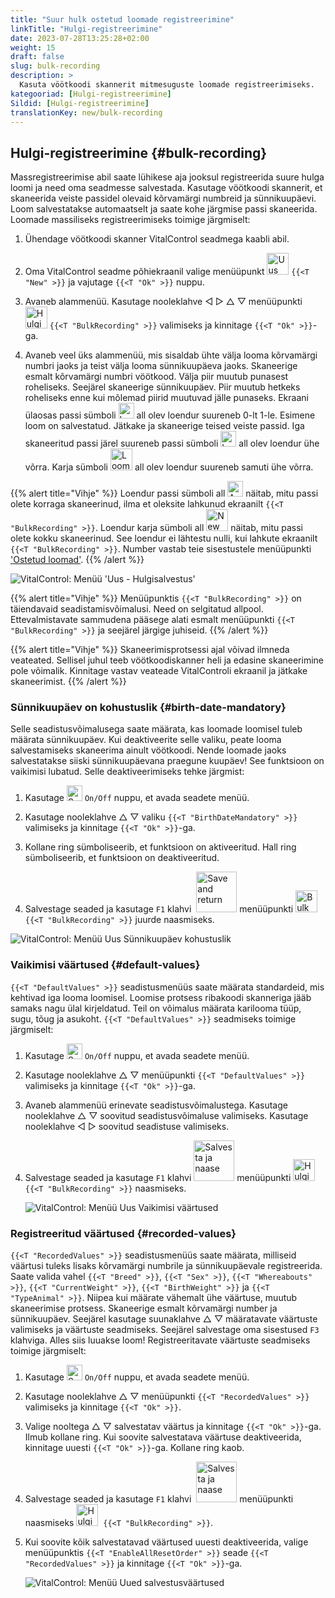 ```yaml
---
title: "Suur hulk ostetud loomade registreerimine"
linkTitle: "Hulgi-registreerimine"
date: 2023-07-28T13:25:28+02:00
weight: 15
draft: false
slug: bulk-recording
description: >
  Kasuta vöötkoodi skannerit mitmesuguste loomade registreerimiseks.
kategooriad: [Hulgi-registreerimine]
Sildid: [Hulgi-registreerimine]
translationKey: new/bulk-recording
---
```

## Hulgi-registreerimine {#bulk-recording}

Massregistreerimise abil saate lühikese aja jooksul registreerida suure hulga loomi ja need oma seadmesse salvestada. Kasutage vöötkoodi skannerit, et skaneerida veiste passidel olevaid kõrvamärgi numbreid ja sünnikuupäevi. Loom salvestatakse automaatselt ja saate kohe järgmise passi skaneerida. Loomade massiliseks registreerimiseks toimige järgmiselt:

1. Ühendage vöötkoodi skanner VitalControl seadmega kaabli abil.

2. Oma VitalControl seadme põhiekraanil valige menüüpunkt <img src="/icons/main/new-animal.svg" width="35" align="bottom" alt="Uus loom" /> `{{<T "New" >}}` ja vajutage `{{<T "Ok" >}}` nuppu.

3. Avaneb alammenüü. Kasutage nooleklahve ◁ ▷ △ ▽ menüüpunkti <img src="/icons/main/barcode-scan.svg" width="35" align="bottom" alt="Hulgi registreerimine" /> `{{<T "BulkRecording" >}}` valimiseks ja kinnitage `{{<T "Ok" >}}`-ga.

4. Avaneb veel üks alammenüü, mis sisaldab ühte välja looma kõrvamärgi numbri jaoks ja teist välja looma sünnikuupäeva jaoks. Skaneerige esmalt kõrvamärgi numbri vöötkood. Välja piir muutub punasest roheliseks. Seejärel skaneerige sünnikuupäev. Piir muutub hetkeks roheliseks enne kui mõlemad piirid muutuvad jälle punaseks. Ekraani ülaosas passi sümboli <img src="/icons/header/animal-passports.svg" width="25" align="bottom" alt="Looma passid" title="Looma passid" /> all olev loendur suureneb 0-lt 1-le. Esimene loom on salvestatud. Jätkake ja skaneerige teised veiste passid. Iga skaneeritud passi järel suureneb passi sümboli <img src="/icons/header/animal-passports.svg" width="25" align="bottom" alt="Looma passid" title="Looma passid" /> all olev loendur ühe võrra. Karja sümboli <img src="/icons/header/group.svg" width="35" align="bottom" alt="Looma grupp"  title="Looma grupp" /> all olev loendur suureneb samuti ühe võrra.

{{% alert title="Vihje" %}}
Loendur passi sümboli all <img src="/icons/header/animal-passports.svg" width="25" align="bottom" alt="Animal passports" title="Animal passports" /> näitab, mitu passi olete korraga skaneerinud, ilma et oleksite lahkunud ekraanilt `{{<T "BulkRecording" >}}`. Loendur karja sümboli all <img src="/icons/header/group.svg" width="35" align="bottom" alt="New animal" /> näitab, mitu passi olete kokku skaneerinud. See loendur ei lähtestu nulli, kui lahkute ekraanilt `{{<T "BulkRecording" >}}`. Number vastab teie sisestustele menüüpunkti ['Ostetud loomad'](../new-on-farm/purchased-animals/).
{{% /alert %}}

   ![VitalControl: Menüü 'Uus - Hulgisalvestus'](../images/bulk-recording.png "Hulgisalvestus")

{{% alert title="Vihje" %}}
Menüüpunktis `{{<T "BulkRecording" >}}` on täiendavaid seadistamisvõimalusi. Need on selgitatud allpool. Ettevalmistavate sammudena pääsege alati esmalt menüüpunkti `{{<T "BulkRecording" >}}` ja seejärel järgige juhiseid.
{{% /alert %}}

{{% alert title="Vihje" %}}
Skaneerimisprotsessi ajal võivad ilmneda veateated. Sellisel juhul teeb vöötkoodiskanner heli ja edasine skaneerimine pole võimalik. Kinnitage vastav veateade VitalControli ekraanil ja jätkake skaneerimist.
{{% /alert %}}

### Sünnikuupäev on kohustuslik {#birth-date-mandatory}

Selle seadistusvõimalusega saate määrata, kas loomade loomisel tuleb määrata sünnikuupäev. Kui deaktiveerite selle valiku, peate looma salvestamiseks skaneerima ainult vöötkoodi. Nende loomade jaoks salvestatakse siiski sünnikuupäevana praegune kuupäev! See funktsioon on vaikimisi lubatud. Selle deaktiveerimiseks tehke järgmist:

1. Kasutage <img src="/icons/gear.svg" width="25" align="bottom" alt="Settings menu" /> `On/Off` nuppu, et avada seadete menüü.

2. Kasutage nooleklahve △ ▽ valiku `{{<T "BirthDateMandatory" >}}` valimiseks ja kinnitage `{{<T "Ok" >}}`-ga.

3. Kollane ring sümboliseerib, et funktsioon on aktiveeritud. Hall ring sümboliseerib, et funktsioon on deaktiveeritud.

4. Salvestage seaded ja kasutage `F1` klahvi &nbsp;<img src="/icons/footer/save_exit.svg" width="65" align="bottom" alt="Save and return" /> menüüpunkti <img src="/icons/main/barcode-scan.svg" width="35" align="bottom" alt="Bulk recording" />&nbsp; `{{<T "BulkRecording" >}}` juurde naasmiseks.

![VitalControl: Menüü Uus Sünnikuupäev kohustuslik](../images/birthdate.png "Sünnikuupäev kohustuslik")

### Vaikimisi väärtused {#default-values}

`{{<T "DefaultValues" >}}` seadistusmenüüs saate määrata standardeid, mis kehtivad iga looma loomisel. Loomise protsess ribakoodi skanneriga jääb samaks nagu ülal kirjeldatud. Teil on võimalus määrata karilooma tüüp, sugu, tõug ja asukoht. `{{<T "DefaultValues" >}}` seadmiseks toimige järgmiselt:

1. Kasutage <img src="/icons/gear.svg" width="25" align="bottom" alt="Seadete menüü" /> `On/Off` nuppu, et avada seadete menüü.

2. Kasutage nooleklahve △ ▽ menüüpunkti `{{<T "DefaultValues" >}}` valimiseks ja kinnitage `{{<T "Ok" >}}`-ga.

3. Avaneb alammenüü erinevate seadistusvõimalustega. Kasutage nooleklahve △ ▽ soovitud seadistusvõimaluse valimiseks. Kasutage nooleklahve ◁ ▷ soovitud seadistuse valimiseks.

4. Salvestage seaded ja kasutage `F1` klahvi&nbsp;<img src="/icons/footer/save_exit.svg" width="65" align="bottom" alt="Salvesta ja naase" /> menüüpunkti <img src="/icons/main/barcode-scan.svg" width="35" align="bottom" alt="Hulgi registreerimine" />&nbsp; `{{<T "BulkRecording" >}}` naasmiseks.

   ![VitalControl: Menüü Uus Vaikimisi väärtused](../images/defaultvalues.png "Vaikimisi väärtused")

### Registreeritud väärtused {#recorded-values}

`{{<T "RecordedValues" >}}` seadistusmenüüs saate määrata, milliseid väärtusi tuleks lisaks kõrvamärgi numbrile ja sünnikuupäevale registreerida. Saate valida vahel `{{<T "Breed" >}}`, `{{<T "Sex" >}}`, `{{<T "Whereabouts" >}}`, `{{<T "CurrentWeight" >}}`, `{{<T "BirthWeight" >}}` ja `{{<T "TypeAnimal" >}}`. Niipea kui määrate vähemalt ühe väärtuse, muutub skaneerimise protsess. Skaneerige esmalt kõrvamärgi number ja sünnikuupäev. Seejärel kasutage suunaklahve △ ▽ määratavate väärtuste valimiseks ja väärtuste seadmiseks. Seejärel salvestage oma sisestused `F3` klahviga. Alles siis luuakse loom! Registreeritavate väärtuste seadmiseks toimige järgmiselt:

1. Kasutage <img src="/icons/gear.svg" width="25" align="bottom" alt="Seadete menüü" /> `On/Off` nuppu, et avada seadete menüü.

2. Kasutage nooleklahve △ ▽ menüüpunkti `{{<T "RecordedValues" >}}` valimiseks ja kinnitage `{{<T "Ok" >}}`.

3. Valige nooltega △ ▽ salvestatav väärtus ja kinnitage `{{<T "Ok" >}}`-ga. Ilmub kollane ring. Kui soovite salvestatava väärtuse deaktiveerida, kinnitage uuesti `{{<T "Ok" >}}`-ga. Kollane ring kaob.

4. Salvestage seaded ja kasutage `F1` klahvi &nbsp;<img src="/icons/footer/save_exit.svg" width="65" align="bottom" alt="Salvesta ja naase" /> menüüpunkti naasmiseks <img src="/icons/main/barcode-scan.svg" width="35" align="bottom" alt="Hulgisalvestus" />&nbsp; `{{<T "BulkRecording" >}}`.

5. Kui soovite kõik salvestatavad väärtused uuesti deaktiveerida, valige menüüpunktis `{{<T "EnableAllResetOrder" >}}` seade `{{<T "RecordedValues" >}}` ja kinnitage `{{<T "Ok" >}}`-ga.

   ![VitalControl: Menüü Uued salvestusväärtused](../images/recordvalues.png "Salvesta väärtused")
